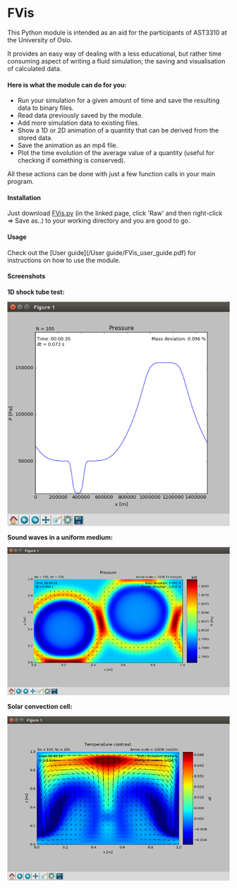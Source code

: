 # FVis
This Python module is intended as an aid for the participants of AST3310 at the University of Oslo.

It provides an easy way of dealing with a less educational, but rather time consuming aspect of writing a fluid simulation; 
the saving and visualisation of calculated data.

#### Here is what the module can do for you:
* Run your simulation for a given amount of time and save the resulting data to binary files.
* Read data previously saved by the module.
* Add more simulation data to existing files.
* Show a 1D or 2D animation of a quantity that can be derived from the stored data.
* Save the animation as an mp4 file.
* Plot the time evolution of the average value of a quantity (useful for checking if something is conserved).

All these actions can be done with just a few function calls in your main program.

#### Installation
Just download [FVis.py](/src/FVis.py) (in the linked page, click 'Raw' and then right-click => Save as..) to your working directory and you are good to go.

#### Usage
Check out the [User guide](/User guide/FVis_user_guide.pdf) for instructions on how to use the module.

#### Screenshots
**1D shock tube test:**

![shock tube](/Screenshots/shock_tube.png?raw=true "Shock tube")

**Sound waves in a uniform medium:**

![sound waves](/Screenshots/sound_waves.png?raw=true "Sound waves in a uniform medium")

**Solar convection cell:**

![convection](/Screenshots/convection.png?raw=true "Solar convection")
